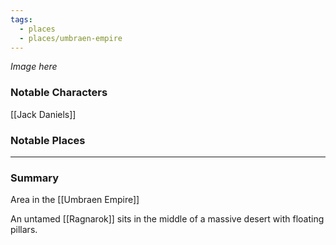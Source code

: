 ```yaml
---
tags:
  - places
  - places/umbraen-empire
---
```

*Image here*

### Notable Characters
[[Jack Daniels]]

### Notable Places


___
### Summary
Area in the [[Umbraen Empire]]

An untamed [[Ragnarok]] sits in the middle of a massive desert with floating pillars. 
